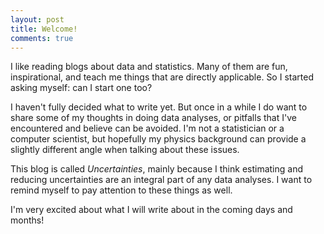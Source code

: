 ```yaml
---
layout: post
title: Welcome!
comments: true
---
```


I like reading blogs about data and statistics. Many of them are fun, inspirational, and teach me things that are directly applicable. So I started asking myself: can I start one too?

I haven't fully decided what to write yet. But once in a while I do want to share some of my thoughts in doing data analyses, or pitfalls that I've encountered and believe can be avoided. I'm not a statistician or a computer scientist, but hopefully my physics background can provide a slightly different angle when talking about these issues.

This blog is called *Uncertainties*, mainly because I think estimating and reducing uncertainties are an integral part of any data analyses. I want to remind myself to pay attention to these things as well.

I'm very excited about what I will write about in the coming days and months!
